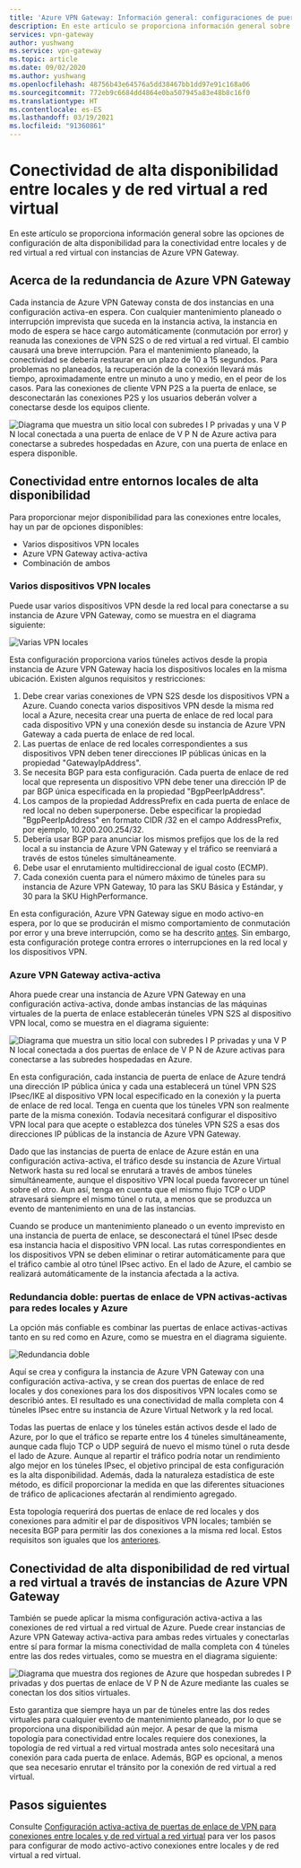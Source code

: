 ```yaml
---
title: 'Azure VPN Gateway: Información general: configuraciones de puertas de enlace de alta disponibilidad'
description: En este artículo se proporciona información general sobre las opciones de configuración de alta disponibilidad mediante instancias de Azure VPN Gateway.
services: vpn-gateway
author: yushwang
ms.service: vpn-gateway
ms.topic: article
ms.date: 09/02/2020
ms.author: yushwang
ms.openlocfilehash: 48756b43e64576a5dd38467bb1dd97e91c168a06
ms.sourcegitcommit: 772eb9c6684dd4864e0ba507945a83e48b8c16f0
ms.translationtype: HT
ms.contentlocale: es-ES
ms.lasthandoff: 03/19/2021
ms.locfileid: "91360861"
---
```

# <a name="highly-available-cross-premises-and-vnet-to-vnet-connectivity"></a>Conectividad de alta disponibilidad entre locales y de red virtual a red virtual
En este artículo se proporciona información general sobre las opciones de configuración de alta disponibilidad para la conectividad entre locales y de red virtual a red virtual con instancias de Azure VPN Gateway.

## <a name="about-azure-vpn-gateway-redundancy"></a><a name = "activestandby"></a>Acerca de la redundancia de Azure VPN Gateway
Cada instancia de Azure VPN Gateway consta de dos instancias en una configuración activa-en espera. Con cualquier mantenimiento planeado o interrupción imprevista que suceda en la instancia activa, la instancia en modo de espera se hace cargo automáticamente (conmutación por error) y reanuda las conexiones de VPN S2S o de red virtual a red virtual. El cambio causará una breve interrupción. Para el mantenimiento planeado, la conectividad se debería restaurar en un plazo de 10 a 15 segundos. Para problemas no planeados, la recuperación de la conexión llevará más tiempo, aproximadamente entre un minuto a uno y medio, en el peor de los casos. Para las conexiones de cliente VPN P2S a la puerta de enlace, se desconectarán las conexiones P2S y los usuarios deberán volver a conectarse desde los equipos cliente.

![Diagrama que muestra un sitio local con subredes I P privadas y una V P N local conectada a una puerta de enlace de V P N de Azure activa para conectarse a subredes hospedadas en Azure, con una puerta de enlace en espera disponible.](./media/vpn-gateway-highlyavailable/active-standby.png)

## <a name="highly-available-cross-premises-connectivity"></a>Conectividad entre entornos locales de alta disponibilidad
Para proporcionar mejor disponibilidad para las conexiones entre locales, hay un par de opciones disponibles:

* Varios dispositivos VPN locales
* Azure VPN Gateway activa-activa
* Combinación de ambos

### <a name="multiple-on-premises-vpn-devices"></a><a name = "activeactiveonprem"></a>Varios dispositivos VPN locales
Puede usar varios dispositivos VPN desde la red local para conectarse a su instancia de Azure VPN Gateway, como se muestra en el diagrama siguiente:

![Varias VPN locales](./media/vpn-gateway-highlyavailable/multiple-onprem-vpns.png)

Esta configuración proporciona varios túneles activos desde la propia instancia de Azure VPN Gateway hacia los dispositivos locales en la misma ubicación. Existen algunos requisitos y restricciones:

1. Debe crear varias conexiones de VPN S2S desde los dispositivos VPN a Azure. Cuando conecta varios dispositivos VPN desde la misma red local a Azure, necesita crear una puerta de enlace de red local para cada dispositivo VPN y una conexión desde su instancia de Azure VPN Gateway a cada puerta de enlace de red local.
2. Las puertas de enlace de red locales correspondientes a sus dispositivos VPN deben tener direcciones IP públicas únicas en la propiedad "GatewayIpAddress".
3. Se necesita BGP para esta configuración. Cada puerta de enlace de red local que representa un dispositivo VPN debe tener una dirección IP de par BGP única especificada en la propiedad "BgpPeerIpAddress".
4. Los campos de la propiedad AddressPrefix en cada puerta de enlace de red local no deben superponerse. Debe especificar la propiedad "BgpPeerIpAddress" en formato CIDR /32 en el campo AddressPrefix, por ejemplo, 10.200.200.254/32.
5. Debería usar BGP para anunciar los mismos prefijos que los de la red local a su instancia de Azure VPN Gateway y el tráfico se reenviará a través de estos túneles simultáneamente.
6. Debe usar el enrutamiento multidireccional de igual costo (ECMP).
7. Cada conexión cuenta para el número máximo de túneles para su instancia de Azure VPN Gateway, 10 para las SKU Básica y Estándar, y 30 para la SKU HighPerformance. 

En esta configuración, Azure VPN Gateway sigue en modo activo-en espera, por lo que se producirán el mismo comportamiento de conmutación por error y una breve interrupción, como se ha descrito [antes](#activestandby). Sin embargo, esta configuración protege contra errores o interrupciones en la red local y los dispositivos VPN.

### <a name="active-active-azure-vpn-gateway"></a>Azure VPN Gateway activa-activa
Ahora puede crear una instancia de Azure VPN Gateway en una configuración activa-activa, donde ambas instancias de las máquinas virtuales de la puerta de enlace establecerán túneles VPN S2S al dispositivo VPN local, como se muestra en el diagrama siguiente:

![Diagrama que muestra un sitio local con subredes I P privadas y una V P N local conectada a dos puertas de enlace de V P N de Azure activas para conectarse a las subredes hospedadas en Azure.](./media/vpn-gateway-highlyavailable/active-active.png)

En esta configuración, cada instancia de puerta de enlace de Azure tendrá una dirección IP pública única y cada una establecerá un túnel VPN S2S IPsec/IKE al dispositivo VPN local especificado en la conexión y la puerta de enlace de red local. Tenga en cuenta que los túneles VPN son realmente parte de la misma conexión. Todavía necesitará configurar el dispositivo VPN local para que acepte o establezca dos túneles VPN S2S a esas dos direcciones IP públicas de la instancia de Azure VPN Gateway.

Dado que las instancias de puerta de enlace de Azure están en una configuración activa-activa, el tráfico desde su instancia de Azure Virtual Network hasta su red local se enrutará a través de ambos túneles simultáneamente, aunque el dispositivo VPN local pueda favorecer un túnel sobre el otro. Aun así, tenga en cuenta que el mismo flujo TCP o UDP atravesará siempre el mismo túnel o ruta, a menos que se produzca un evento de mantenimiento en una de las instancias.

Cuando se produce un mantenimiento planeado o un evento imprevisto en una instancia de puerta de enlace, se desconectará el túnel IPsec desde esa instancia hacia el dispositivo VPN local. Las rutas correspondientes en los dispositivos VPN se deben eliminar o retirar automáticamente para que el tráfico cambie al otro túnel IPsec activo. En el lado de Azure, el cambio se realizará automáticamente de la instancia afectada a la activa.

### <a name="dual-redundancy-active-active-vpn-gateways-for-both-azure-and-on-premises-networks"></a>Redundancia doble: puertas de enlace de VPN activas-activas para redes locales y Azure
La opción más confiable es combinar las puertas de enlace activas-activas tanto en su red como en Azure, como se muestra en el diagrama siguiente.

![Redundancia doble](./media/vpn-gateway-highlyavailable/dual-redundancy.png)

Aquí se crea y configura la instancia de Azure VPN Gateway con una configuración activa-activa, y se crean dos puertas de enlace de red locales y dos conexiones para los dos dispositivos VPN locales como se describió antes. El resultado es una conectividad de malla completa con 4 túneles IPsec entre su instancia de Azure Virtual Network y la red local.

Todas las puertas de enlace y los túneles están activos desde el lado de Azure, por lo que el tráfico se reparte entre los 4 túneles simultáneamente, aunque cada flujo TCP o UDP seguirá de nuevo el mismo túnel o ruta desde el lado de Azure. Aunque al repartir el tráfico podría notar un rendimiento algo mejor en los túneles IPsec, el objetivo principal de esta configuración es la alta disponibilidad. Además, dada la naturaleza estadística de este método, es difícil proporcionar la medida en que las diferentes situaciones de tráfico de aplicaciones afectarán al rendimiento agregado.

Esta topología requerirá dos puertas de enlace de red locales y dos conexiones para admitir el par de dispositivos VPN locales; también se necesita BGP para permitir las dos conexiones a la misma red local. Estos requisitos son iguales que los [anteriores](#activeactiveonprem). 

## <a name="highly-available-vnet-to-vnet-connectivity-through-azure-vpn-gateways"></a>Conectividad de alta disponibilidad de red virtual a red virtual a través de instancias de Azure VPN Gateway
También se puede aplicar la misma configuración activa-activa a las conexiones de red virtual a red virtual de Azure. Puede crear instancias de Azure VPN Gateway activa-activa para ambas redes virtuales y conectarlas entre sí para formar la misma conectividad de malla completa con 4 túneles entre las dos redes virtuales, como se muestra en el diagrama siguiente:

![Diagrama que muestra dos regiones de Azure que hospedan subredes I P privadas y dos puertas de enlace de V P N de Azure mediante las cuales se conectan los dos sitios virtuales.](./media/vpn-gateway-highlyavailable/vnet-to-vnet.png)

Esto garantiza que siempre haya un par de túneles entre las dos redes virtuales para cualquier evento de mantenimiento planeado, por lo que se proporciona una disponibilidad aún mejor. A pesar de que la misma topología para conectividad entre locales requiere dos conexiones, la topología de red virtual a red virtual mostrada antes solo necesitará una conexión para cada puerta de enlace. Además, BGP es opcional, a menos que sea necesario enrutar el tránsito por la conexión de red virtual a red virtual.

## <a name="next-steps"></a>Pasos siguientes
Consulte [Configuración activa-activa de puertas de enlace de VPN para conexiones entre locales y de red virtual a red virtual](vpn-gateway-activeactive-rm-powershell.md) para ver los pasos para configurar de modo activo-activo conexiones entre locales y de red virtual a red virtual.

